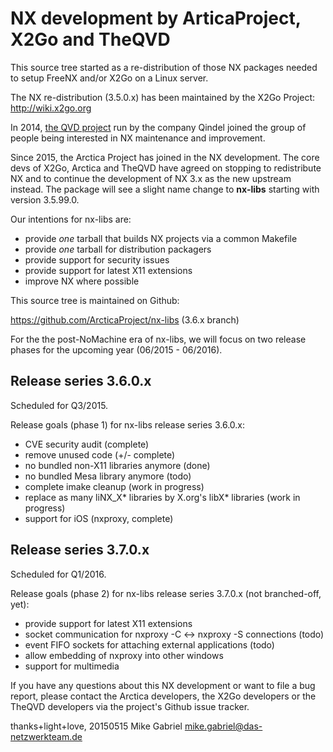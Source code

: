 # NX development by ArticaProject, X2Go and TheQVD

This source tree started as a re-distribution of those NX packages needed
to setup FreeNX and/or X2Go on a Linux server.

The NX re-distribution (3.5.0.x) has been maintained by the X2Go Project:
http://wiki.x2go.org

In 2014, [the QVD project](http://theqvd.com) run by the company Qindel
joined the group of people being interested in NX maintenance and
improvement.

Since 2015, the Arctica Project has joined in the NX development. The core devs
of X2Go, Arctica and TheQVD have agreed on stopping to redistribute NX and to
continue the development of NX 3.x as the new upstream instead. The package
will see a slight name change to **nx-libs** starting with version 3.5.99.0.

Our intentions for nx-libs are:

* provide _one_ tarball that builds NX projects via a common Makefile
* provide _one_ tarball for distribution packagers
* provide support for security issues
* provide support for latest X11 extensions
* improve NX where possible

This source tree is maintained on Github:

  https://github.com/ArcticaProject/nx-libs (3.6.x branch)

For the the post-NoMachine era of nx-libs, we will focus on two release
phases for the upcoming year (06/2015 - 06/2016).

## Release series 3.6.0.x

Scheduled for Q3/2015.

Release goals (phase 1) for nx-libs release series 3.6.0.x:

* CVE security audit (complete)
* remove unused code (+/- complete)
* no bundled non-X11 libraries anymore (done)
* no bundled Mesa library anymore (todo)
* complete imake cleanup (work in progress)
* replace as many liNX_X* libraries by X.org's libX* libraries
  (work in progress)
* support for iOS (nxproxy, complete)

## Release series 3.7.0.x

Scheduled for Q1/2016.

Release goals (phase 2) for nx-libs release series 3.7.0.x (not branched-off, yet):

* provide support for latest X11 extensions
* socket communication for nxproxy -C <-> nxproxy -S connections
  (todo)
* event FIFO sockets for attaching external applications
  (todo)
* allow embedding of nxproxy into other windows
* support for multimedia

If you have any questions about this NX development or want to file a bug
report, please contact the Arctica developers, the X2Go developers or the
TheQVD developers via the project's Github issue tracker.

thanks+light+love, 20150515
Mike Gabriel <mike.gabriel@das-netzwerkteam.de>
